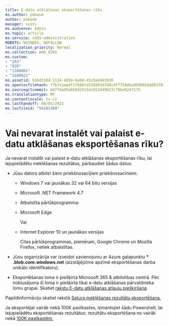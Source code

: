 ```yaml
---
title: E-datu atklāšanas eksportēšanas rīks
ms.author: pebaum
author: pebaum
manager: scotv
ms.audience: Admin
ms.topic: article
ms.service: o365-administration
ROBOTS: NOINDEX, NOFOLLOW
localization_priority: Normal
ms.collection: Adm_O365
ms.custom:
- "263"
- "928"
- "1100001"
- "3100022"
ms.assetid: b16d310d-1134-4959-be68-d1c0ad463930
ms.openlocfilehash: f7b7e1ae4f1f686fa510403d398c4ff750dbadb9065b8d63701a927eeac52d9b
ms.sourcegitcommit: b5f7da89a650d2915dc652449623c78be6247175
ms.translationtype: MT
ms.contentlocale: lv-LV
ms.lasthandoff: 08/05/2021
ms.locfileid: "54101309"
---
```

# <a name="cant-install-or-run-the-ediscovery-export-tool"></a>Vai nevarat instalēt vai palaist e-datu atklāšanas eksportēšanas rīku?

Ja nevarat instalēt vai palaist e-datu atklāšanas eksportēšanas rīku, lai lejupielādētu meklēšanas rezultātus, pārbaudiet šādus datus:
  
- Jūsu dators atbilst šiem priekšnosacījiem priekšnosacīniem:

  - Windows 7 vai jaunākas 32 vai 64 bitu versijas

  - Microsoft .NET Framework 4.7

  - Atbalstīta pārlūkprogramma:

  - Microsoft Edge

    Vai

  - Internet Explorer 10 un jaunākas versijas

    Citas pārlūkprogrammas, piemēram, Google Chrome un Mozilla Firefox, netiek atbalstītas.

- Jūsu organizācija var izveidot savienojumu ar Azure galapunktu **\* .blob.core.windows.net** (aizstājējzīme apzīmē eksportēšanas darba unikālo identifikatoru).

- Eksportēšanas loma ir piešķirta Microsoft 365 &amp; atbilstības centrā. Pēc noklusējuma šī loma ir piešķirta tikai e-datu atklāšanas pārvaldnieka lomu grupai. Skatiet [rakstu E-datu atklāšanas atļauju piešķiršana](https://docs.microsoft.com/microsoft-365/compliance/assign-ediscovery-permissions).

Papildinformāciju skatiet rakstā [Satura meklēšanas rezultātu eksportēšana.](https://docs.microsoft.com/microsoft-365/compliance/export-search-results)

Ja eksportējat vairāk nekā 100K pastkastes, izmantojiet šādu Powershell, lai lejupielādētu eksportēšanas rezultātus: rezultātu eksportēšana no vairāk nekā [100K pastkastēm.](https://docs.microsoft.com/microsoft-365/compliance/export-search-results?view=o365-worldwide%23exporting-results-from-more-than-100000-mailboxes)